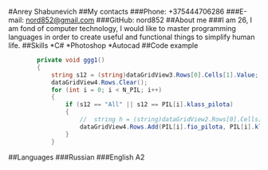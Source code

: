 #Anrey Shabunevich
##My contacts
###Phone: +375444706286
###E-mail: nord852@gmail.com
###GitHub: nord852
##About me
###I am 26, I am fond of computer technology, I would like to master programming languages in order to create useful and functional things to simplify human life.
##Skills
*C#
*Photoshop
*Autocad
##Code example
```C#
        private void ggg1()
        {
            string s12 = (string)dataGridView3.Rows[0].Cells[1].Value;
            dataGridView4.Rows.Clear();
            for (int i = 0; i < N_PIL; i++)
            {
                if (s12 == "All" || s12 == PIL[i].klass_pilota)
                {
                    //  string h = (string)dataGridView2.Rows[0].Cells[1].Value;
                    dataGridView4.Rows.Add(PIL[i].fio_pilota, PIL[i].klass_pilota, PIL[i].foto, PIL[i].telefon, PIL[i].vozrast);
                }
            }
```
##Languages
###Russian
###English A2